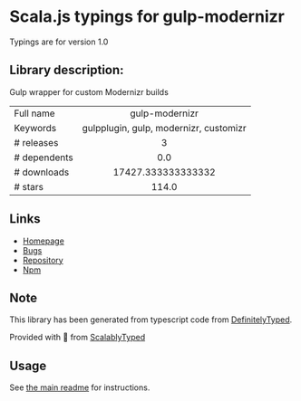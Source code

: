 
# Scala.js typings for gulp-modernizr

Typings are for version 1.0

## Library description:
Gulp wrapper for custom Modernizr builds

|                    |                 |
| ------------------ | :-------------: |
| Full name          | gulp-modernizr |
| Keywords           | gulpplugin, gulp, modernizr, customizr |
| # releases         | 3 |
| # dependents       | 0.0 |
| # downloads        | 17427.333333333332 |
| # stars            | 114.0 |

## Links
- [Homepage](https://github.com/Modernizr/gulp-modernizr#readme)
- [Bugs](https://github.com/Modernizr/gulp-modernizr/issues)
- [Repository](https://github.com/Modernizr/gulp-modernizr)
- [Npm](https://www.npmjs.com/package/gulp-modernizr)
    


## Note
This library has been generated from typescript code from [DefinitelyTyped](https://definitelytyped.org).

Provided with :purple_heart: from [ScalablyTyped](https://github.com/oyvindberg/ScalablyTyped)

## Usage
See [the main readme](../../readme.md) for instructions.


